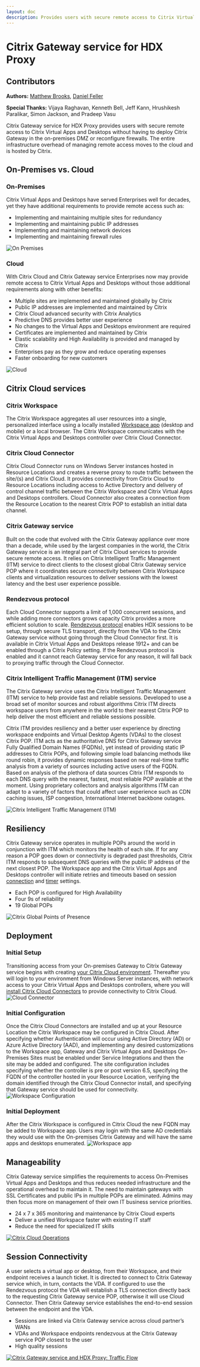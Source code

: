 ```yaml
---
layout: doc
description: Provides users with secure remote access to Citrix Virtual Apps and Desktops without having to deploy Citrix Gateway in the on-premises DMZ or reconfigure firewalls.
---
```

# Citrix Gateway service for HDX Proxy

## Contributors

**Authors:** [Matthew Brooks](https://twitter.com/tweetmattbrooks), [Daniel Feller](https://twitter.com/djfeller)

**Special Thanks:** Vijaya Raghavan, Kenneth Bell, Jeff Kann, Hrushikesh Paralikar, Simon Jackson, and Pradeep Vasu

Citrix Gateway service for HDX Proxy provides users with secure remote access to Citrix Virtual Apps and Desktops without having to deploy Citrix Gateway in the on-premises DMZ or reconfigure firewalls. The entire infrastructure overhead of managing remote access moves to the cloud and is hosted by Citrix.

## On-Premises vs. Cloud

### On-Premises

Citrix Virtual Apps and Desktops have served Enterprises well for decades, yet they have additional requirements to provide remote access such as:

*  Implementing and maintaining multiple sites for redundancy
*  Implementing and maintaining public IP addresses
*  Implementing and maintaining network devices
*  Implementing and maintaining firewall rules

![On Premises](/en-us/tech-zone/learn/media/tech-briefs_gateway-hdxproxy_1.png)

### Cloud

With Citrix Cloud and Citrix Gateway service Enterprises now may provide remote access to Citrix Virtual Apps and Desktops without those additional requirements along with other benefits:

*  Multiple sites are implemented and maintained globally by Citrix
*  Public IP addresses are implemented and maintained by Citrix
*  Citrix Cloud advanced security with Citrix Analytics
*  Predictive DNS provides better user experience
*  No changes to the Virtual Apps and Desktops environment are required
*  Certificates are implemented and maintained by Citrix
*  Elastic scalability and High Availability is provided and managed by Citrix
*  Enterprises pay as they grow and reduce operating expenses
*  Faster onboarding for new customers

![Cloud](/en-us/tech-zone/learn/media/tech-briefs_gateway-hdxproxy_2.png)

## Citrix Cloud services

### Citrix Workspace

The Citrix Workspace aggregates all user resources into a single, personalized interface using a locally installed [Workspace app](/en-us/tech-zone/learn/tech-briefs/workspace-app.html) (desktop and mobile) or a local browser. The Citrix Workspace communicates with the Citrix Virtual Apps and Desktops controller over Citrix Cloud Connector.

### Citrix Cloud Connector

Citrix Cloud Connector runs on Windows Server instances hosted in Resource Locations and creates a reverse proxy to route traffic between the site/(s) and Citrix Cloud. It provides connectivity from Citrix Cloud to Resource Locations including access to Active Directory and delivery of control channel traffic between the Citrix Workspace and Citrix Virtual Apps and Desktops controllers. Cloud Connector also creates a connection from the Resource Location to the nearest Citrix POP to establish an initial data channel.

### Citrix Gateway service

Built on the code that evolved with the Citrix Gateway appliance over more than a decade, while used by the largest companies in the world, the Citrix Gateway service is an integral part of Citrix Cloud services to provide secure remote access. It relies on Citrix Intelligent Traffic Management (ITM) service to direct clients to the closest global Citrix Gateway service POP where it coordinates secure connectivity between Citrix Workspace clients and virtualization resources to deliver sessions with the lowest latency and the best user experience possible.

### Rendezvous protocol

Each Cloud Connector supports a limit of 1,000 concurrent sessions, and while adding more connectors grows capacity Citrix provides a more efficient solution to scale. [Rendezvous protocol](/en-us/citrix-virtual-apps-desktops/technical-overview/hdx/rendezvous-protocol.html) enables HDX sessions to be setup, through secure TLS transport, directly from the VDA to the Citrix Gateway service without going through the Cloud Connector first. It is available in Citrix Virtual Apps and Desktops release 1912+ and can be enabled through a Citrix Policy setting. If the Rendezvous protocol is enabled and it cannot reach Gateway service for any reason, it will fall back to proxying traffic through the Cloud Connector.

### Citrix Intelligent Traffic Management (ITM) service

The Citrix Gateway service uses the Citrix Intelligent Traffic Management (ITM) service to help provide fast and reliable sessions. Developed to use a broad set of monitor sources and robust algorithms Citrix ITM directs workspace users from anywhere in the world to their nearest Citrix POP to help deliver the most efficient and reliable sessions possible.

Citrix ITM provides resiliency and a better user experience by directing workspace endpoints and Virtual Desktop Agents (VDAs) to the closest Citrix POP. ITM acts as the authoritative DNS for Citrix Gateway service Fully Qualified Domain Names (FQDNs), yet instead of providing static IP addresses to Citrix POPs, and following simple load balancing methods like round robin, it provides dynamic responses based on near real-time traffic analysis from a variety of sources including active users of the FQDN. Based on analysis of the plethora of data sources Citrix ITM responds to each DNS query with the nearest, fastest, most reliable POP available at the moment. Using proprietary collectors and analysis algorithms ITM can adapt to a variety of factors that could affect user experience such as CDN caching issues, ISP congestion, International Internet backbone outages.

![Citrix Intelligent Traffic Management (ITM)](/en-us/tech-zone/learn/media/tech-briefs_gateway-hdxproxy_3.png)

## Resiliency

Citrix Gateway service operates in multiple POPs around the world in conjunction with ITM which monitors the health of each site. If for any reason a POP goes down or connectivity is degraded past thresholds, Citrix ITM responds to subsequent DNS queries with the public IP address of the next closest POP. The Workspace app and the Citrix Virtual Apps and Desktops controller will initiate retries and timeouts based on session [connection](/en-us/citrix-virtual-apps-desktops/manage-deployment/connections.html) and [timer](/en-us/citrix-virtual-apps-desktops/policies/reference/ica-policy-settings/session-limits-policy-settings.html) settings.

*  Each POP is configured for High Availability
*  Four 9s of reliability
*  19 Global POPs

![Citrix Global Points of Presence](/en-us/tech-zone/learn/media/tech-briefs_gateway-hdxproxy_4.png)

## Deployment

### Initial Setup

Transitioning access from your On-premises Gateway to Citrix Gateway service begins with creating [your Citrix Cloud environment](https://onboarding.cloud.com/). Thereafter you will login to your environment from Windows Server instances, with network access to your Citrix Virtual Apps and Desktops controllers, where you will [install Citrix Cloud Connectors]( /en-us/citrix-cloud/citrix-cloud-resource-locations/citrix-cloud-connector/installation.html) to provide connectivity to Citrix Cloud.
![Cloud Connector](/en-us/tech-zone/learn/media/tech-briefs_gateway-hdxproxy_4a.png)

### Initial Configuration

Once the Citrix Cloud Connectors are installed and up at your Resource Location the Citrix Workspace may be configured in Citrix Cloud. After specifying whether Authentication will occur using Active Directory (AD) or Azure Active Directory (AAD), and implementing any desired customizations to the Workspace app, Gateway and Citrix Virtual Apps and Desktops On-Premises Sites must be enabled under Service Integrations and then the site may be added and configured. The site configuration includes specifying whether the controller is pre or post version 6.5, specifying the FQDN of the controller hosted in your Resource Location, verifying the domain identified through the Citrix Cloud Connector install, and specifying that Gateway service should be used for connectivity.
![Workspace Configuration](/en-us/tech-zone/learn/media/tech-briefs_gateway-hdxproxy_4b.png)

### Initial Deployment

After the Citrix Workspace is configured in Citrix Cloud the new FQDN may be added to Workspace app. Users may login with the same AD credentials they would use with the On-premises Citrix Gateway and will have the same apps and desktops enumerated.
![Workspace app](/en-us/tech-zone/learn/media/tech-briefs_gateway-hdxproxy_4c.png)

## Manageability

Citrix Gateway service simplifies the requirements to access On-Premises Virtual Apps and Desktops and thus reduces needed infrastructure and the operational overhead to maintain it. The need to maintain gateways with SSL Certificates and public IPs in multiple POPs are eliminated. Admins may then focus more on management of their own IT business service priorities.

*  24 x 7 x 365 monitoring and maintenance by Citrix Cloud experts
*  Deliver a unified Workspace faster with existing IT staff
*  Reduce the need for specialized IT skills

[![Citrix Cloud Operations](/en-us/tech-zone/learn/media/tech-briefs_gateway-hdxproxy_5.png)](https://status.cloud.com)

## Session Connectivity

A user selects a virtual app or desktop, from their Workspace, and their endpoint receives a launch ticket. It is directed to connect to Citrix Gateway service which, in turn, contacts the VDA. If configured to use the Rendezvous protocol the VDA will establish a TLS connection directly back to the requesting Citrix Gateway service POP, otherwise it will use Cloud Connector. Then Citrix Gateway service establishes the end-to-end session between the endpoint and the VDA.

*  Sessions are linked via Citrix Gateway service across cloud partner’s WANs
*  VDAs and Workspace endpoints rendezvous at the Citrix Gateway service POP closest to the user
*  High quality sessions

[![Citrix Gateway service and HDX Proxy: Traffic Flow](/en-us/tech-zone/learn/media/tech-briefs_gateway-hdxproxy_6.png)](/en-us/tech-zone/learn/media/tech-briefs_gateway-hdxproxy_6.png)
